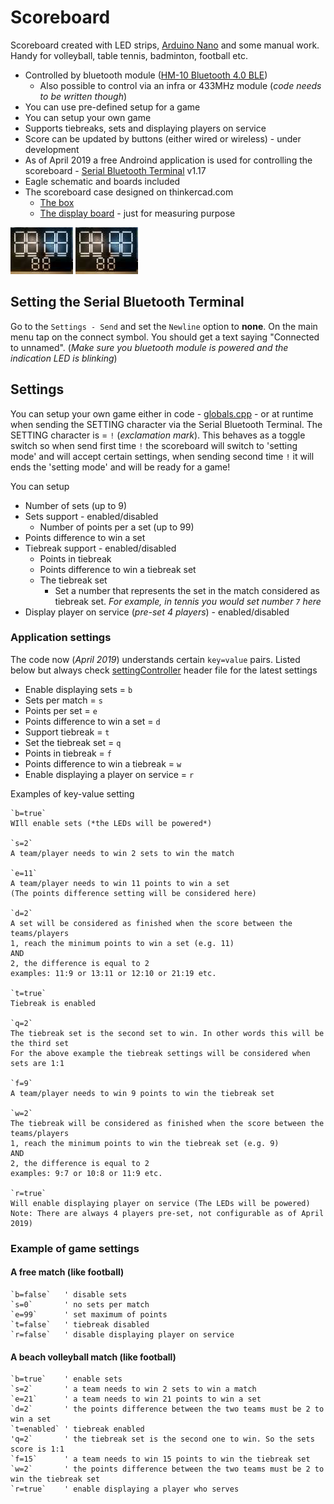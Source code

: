 # Scoreboard
Scoreboard created with LED strips, [Arduino Nano](https://www.amazon.com/Arduino-A000005-ARDUINO-Nano/dp/B0097AU5OU/ref=sr_1_15?keywords=Arduino+Nano&qid=1554232867&s=gateway&sr=8-15) and some manual work. Handy for volleyball, table tennis, badminton, football etc.

* Controlled by bluetooth module ([HM-10 Bluetooth 4.0 BLE](https://www.amazon.com/DSD-TECH-Bluetooth-iBeacon-Arduino/dp/B06WGZB2N4/ref=sr_1_1_sspa?keywords=HM-10-Bluetooth&qid=1554232302&s=gateway&sr=8-1-spons&psc=1))
    * Also possible to control via an infra or 433MHz module (*code needs to be written though*)    
* You can use pre-defined setup for a game
* You can setup your own game
* Supports tiebreaks, sets and displaying players on service
* Score can be updated by buttons (either wired or wireless) - under development
* As of April 2019 a free Androind application is used for controlling the scoreboard - [Serial Bluetooth Terminal](https://play.google.com/store/apps/details?id=de.kai_morich.serial_bluetooth_terminal&hl=en_US) v1.17
* Eagle schematic and boards included
* The scoreboard case designed on thinkercad.com
    * [The box](https://www.tinkercad.com/things/gNmK0jQ22qv)
    * [The display board](https://www.tinkercad.com/things/9Don7XhJEvx) - just for measuring purpose

![Scoreboard no LED strips](\images\Scoreboard_small.jpg) ![Scoreboard powered](https://github.com/PetLahev/Scoreboard/blob/master/images/Scoreboard_small.jpg)

## Setting the Serial Bluetooth Terminal
Go to the `Settings - Send` and set the `Newline` option to **none**. On the main menu tap on the connect symbol. You should get a text saying "Connected to unnamed". (*Make sure you bluetooth module is powered and the indication LED is blinking*)

## Settings
You can setup your own game either in code - [globals.cpp](/Arduino/Scoreboard/src/globals.cpp) - or at runtime when sending the SETTING character via the Serial Bluetooth Terminal. The SETTING character is = `!` (*exclamation mark*). This behaves as a toggle switch so when send first time `!` the scoreboard will switch to 'setting mode' and will accept certain settings, when sending second time `!` it will ends the 'setting mode' and will be ready for a game!

You can setup
* Number of sets (up to 9)
* Sets support - enabled/disabled
    * Number of points per a set (up to 99)
* Points difference to win a set
* Tiebreak support - enabled/disabled
    * Points in tiebreak
    * Points difference to win a tiebreak set
    * The tiebreak set
        * Set a number that represents the set in the match considered as tiebreak set. *For example, in tennis you would set number `7` here*
* Display player on service (*pre-set 4 players*) - enabled/disabled

### Application settings
The code now (*April 2019*) understands certain `key=value` pairs. Listed below but always check [settingController](/Arduino/Scoreboard/src/settingController.h) header file for the latest settings
* Enable displaying sets = `b`
* Sets per match = `s`
* Points per set = `e`
* Points difference to win a set = `d`
* Support tiebreak = `t`    
* Set the tiebreak set = `q`
* Points in tiebreak = `f`
* Points difference to win a tiebreak = `w`
* Enable displaying a player on service = `r`

Examples of key-value setting

    `b=true`
    WIll enable sets (*the LEDs will be powered*)

    `s=2`
    A team/player needs to win 2 sets to win the match

    `e=11`
    A team/player needs to win 11 points to win a set
    (The points difference setting will be considered here)

    `d=2`
    A set will be considered as finished when the score between the teams/players
    1, reach the minimum points to win a set (e.g. 11)
    AND
    2, the difference is equal to 2
    examples: 11:9 or 13:11 or 12:10 or 21:19 etc.

    `t=true`
    Tiebreak is enabled

    `q=2`
    The tiebreak set is the second set to win. In other words this will be the third set
    For the above example the tiebreak settings will be considered when sets are 1:1

    `f=9`
    A team/player needs to win 9 points to win the tiebreak set

    `w=2`
    The tiebreak will be considered as finished when the score between the teams/players
    1, reach the minimum points to win the tiebreak set (e.g. 9)
    AND
    2, the difference is equal to 2
    examples: 9:7 or 10:8 or 11:9 etc.
    
    `r=true`
    Will enable displaying player on service (The LEDs will be powered)
    Note: There are always 4 players pre-set, not configurable as of April 2019)

### Example of game settings
#### A free match (like football)
    `b=false`   ' disable sets
    `s=0`       ' no sets per match  
    `e=99`      ' set maximum of points
    `t=false`   ' tiebreak disabled
    `r=false`   ' disable displaying player on service

#### A beach volleyball match (like football)
    `b=true`    ' enable sets
    `s=2`       ' a team needs to win 2 sets to win a match
    `e=21`      ' a team needs to win 21 points to win a set
    `d=2`       ' the points difference between the two teams must be 2 to win a set
    `t=enabled` ' tiebreak enabled
    'q=2`       ' the tiebreak set is the second one to win. So the sets score is 1:1
    `f=15`      ' a team needs to win 15 points to win the tiebreak set
    `w=2`       ' the points difference between the two teams must be 2 to win the tiebreak set
    `r=true`    ' enable displaying a player who serves